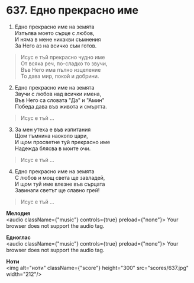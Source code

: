 # 637. Едно прекрасно име

1. Едно прекрасно име на земята  
Изпълва моето сърце с любов,  
И няма в мене никакви съмнения  
За Него аз на всичко съм готов.  

> Исус е тъй прекрасно чудно име  
> От всяка реч, по-сладко то звучи,  
> Във Него има пълно изцеление  
> То дава мир, покой и добрини.  

2. Едно прекрасно име на земята  
Звучи с любов над всички имена,  
Във Него са словата "Да" и "Амин"  
Победа дава във живота и смъртта.  

> Исус е тъй ...  

3. За мен утеха е във изпитания  
Щом тъмнина наоколо цари,  
И щом просветне туй прекрасно име  
Надежда блясва в моите очи.  

> Исус е тъй ...  

4. Едно прекрасно име на земята  
С любов и мощ света ще завладей,  
И щом туй име влезне във сърцата  
Завинаги светът ще славно грей!  

> Исус е тъй ...

**Мелодия**  
<audio className={"music"} controls={true} preload={"none"}>
    <source src="mp3/637.mp3" type="audio/mpeg"/>
    Your browser does not support the audio tag.
</audio>

**Едноглас**  
<audio className={"music"} controls={true} preload={"none"}>
    <source src="transp/637.mp3" type="audio/mpeg"/>
    Your browser does not support the audio tag.
</audio>

**Ноти**  
<img alt="ноти" className={"score"} height="300" src="scores/637.jpg" width="212"/>
